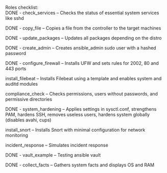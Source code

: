 Roles checklist:  
DONE - check_services – Checks the status of essential system services like sshd

DONE - copy_file – Copies a file from the controller to the target machines

DONE - update_packages – Updates all packages depending on the distro

DONE - create_admin – Creates ansible_admin sudo user with a hashed password

DONE - configure_firewall – Installs UFW and sets rules for 2002, 80 and 443 ports

install_filebeat – Installs Filebeat using a template and enables system and auditd modules

compliance_check – Checks permissions, users without passwords, and permissive directories

DONE - system_hardening – Applies settings in sysctl.conf, strengthens PAM, hardens SSH, removes useless users, hardens system globally (disables avahi, cups)

install_snort – Installs Snort with minimal configuration for network monitoring

incident_response – Simulates incident response

DONE - vault_example – Testing ansible vault

DONE - collect_facts – Gathers system facts and displays OS and RAM

